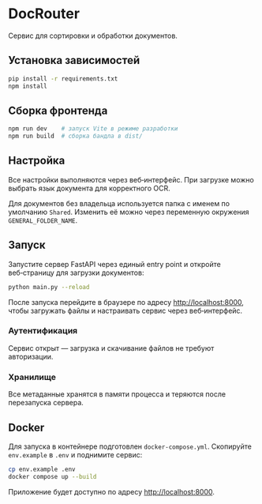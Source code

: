 # DocRouter

Сервис для сортировки и обработки документов.

## Установка зависимостей

```bash
pip install -r requirements.txt
npm install
```

## Сборка фронтенда

```bash
npm run dev    # запуск Vite в режиме разработки
npm run build  # сборка бандла в dist/
```

## Настройка

Все настройки выполняются через веб‑интерфейс. При загрузке можно выбрать язык документа для корректного OCR.

Для документов без владельца используется папка с именем по умолчанию `Shared`. Изменить её можно через переменную окружения `GENERAL_FOLDER_NAME`.

## Запуск

Запустите сервер FastAPI через единый entry point и откройте веб‑страницу для загрузки документов:

```bash
python main.py --reload
```

После запуска перейдите в браузере по адресу [http://localhost:8000](http://localhost:8000), чтобы загружать файлы и настраивать сервис через веб‑интерфейс.

### Аутентификация

Сервис открыт — загрузка и скачивание файлов не требуют авторизации.

### Хранилище

Все метаданные хранятся в памяти процесса и теряются после перезапуска сервера.

## Docker

Для запуска в контейнере подготовлен `docker-compose.yml`.
Скопируйте `env.example` в `.env` и поднимите сервис:

```bash
cp env.example .env
docker compose up --build
```

Приложение будет доступно по адресу [http://localhost:8000](http://localhost:8000).

